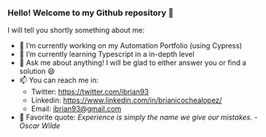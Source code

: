 ### Hello! Welcome to my Github repository 🥰

<!--
**Ibrian93/Ibrian93** is a ✨ _special_ ✨ repository because its `README.md` (this file) appears on your GitHub profile.
-->
I will tell you shortly something about me:

- 🔭 I’m currently working on my Automation Portfolio (using Cypress)
- 🌱 I’m currently learning Typescript in a in-depth level 
- 💬 Ask me about anything! I will be glad to either answer you or find a solution 😄
- 📫 You can reach me in:
  - Twitter: https://twitter.com/ibrian93
  - Linkedin: https://www.linkedin.com/in/brianicochealopez/
  - Email: ibrian93@gmail.com
- 💯 Favorite quote: _Experience is simply the name we give our mistakes. - Oscar Wilde_
